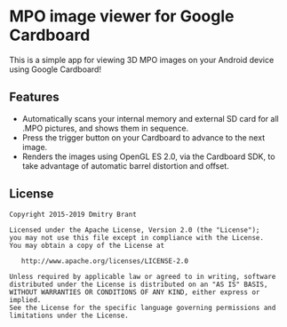 # MPO image viewer for Google Cardboard

This is a simple app for viewing 3D MPO images on your Android device using Google Cardboard!

## Features

- Automatically scans your internal memory and external SD card for all .MPO pictures, and shows them in sequence.
- Press the trigger button on your Cardboard to advance to the next image.
- Renders the images using OpenGL ES 2.0, via the Cardboard SDK, to take advantage of automatic barrel distortion and offset.

## License

    Copyright 2015-2019 Dmitry Brant

    Licensed under the Apache License, Version 2.0 (the "License");
    you may not use this file except in compliance with the License.
    You may obtain a copy of the License at

       http://www.apache.org/licenses/LICENSE-2.0

    Unless required by applicable law or agreed to in writing, software
    distributed under the License is distributed on an "AS IS" BASIS,
    WITHOUT WARRANTIES OR CONDITIONS OF ANY KIND, either express or implied.
    See the License for the specific language governing permissions and
    limitations under the License.
